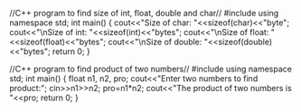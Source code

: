 //C++ program to find size of int, float, double and char//
#include<iostream>
using namespace std;
int main()
{
	cout<<"Size of char: "<<sizeof(char)<<"byte";
	cout<<"\nSize of int: "<<sizeof(int)<<"bytes";
	cout<<"\nSize of float: "<<sizeof(float)<<"bytes";
	cout<<"\nSize of double: "<<sizeof(double)<<"bytes";
	return 0;
}

//C++ program to find product of two numbers//
#include<iostream>
using namespace std;
int main()
{
	float n1, n2, pro;
	cout<<"Enter two numbers to find product:";
	cin>>n1>>n2;
	pro=n1*n2;
	cout<<"The product of two numbers is "<<pro;
	return 0;
}
